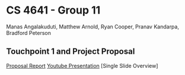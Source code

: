 # CS 4641 - Group 11

Manas Angalakuduti, Matthew Arnold, Ryan Cooper,  Pranav Kandarpa, Bradford Peterson

## Touchpoint 1 and Project Proposal

[Proposal Report](https://github.com/Matthewa1999/Group11_CS4641/blob/main/Resources/ProjectProposalDraft.pdf)
[Youtube Presentation](https://www.youtube.com/watch?v=RopPKB7D7qI)
[Single Slide Overview]
